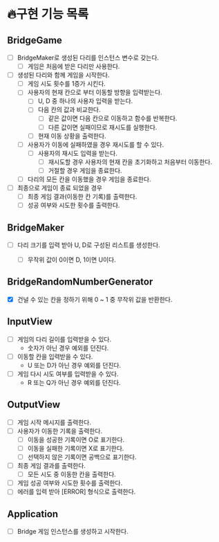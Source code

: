 # 🔥구현 기능 목록

## BridgeGame
- [ ] BridgeMaker로 생성된 다리를 인스턴스 변수로 갖는다.
  - [ ] 게임은 처음에 받은 다리만 사용한다.
- [ ] 생성된 다리와 함께 게임을 시작한다.
  - [ ] 게임 시도 횟수를 1증가 시킨다.
  - [ ] 사용자의 현재 칸으로 부터 이동할 방향을 입력받는다.
    - [ ] U, D 중 하나의 사용자 입력을 받는다.
    - [ ] 다음 칸의 값과 비교한다.
      - [ ] 같은 값이면 다음 칸으로 이동하고 함수를 반복한다.
      - [ ] 다른 값이면 실패이므로 재시도를 실행한다.
    - [ ] 현재 이동 상황을 출력한다.
  - [ ] 사용자가 이동에 실패하였을 경우 재시도를 할 수 있다.
    - [ ] 사용자의 재시도 입력을 받는다.
      - [ ] 재시도할 경우 사용자의 현재 칸을 초기화하고 처음부터 이동한다.
      - [ ] 거절할 경우 게임을 종료한다.
  - [ ] 다리의 모든 칸을 이동했을 경우 게임을 종료한다.
- [ ] 최종으로 게임이 종료 되었을 경우
  - [ ] 최종 게임 결과(이동한 칸 기록)를 출력한다. 
  - [ ] 성공 여부와 시도한 횟수를 출력한다.

## BridgeMaker
- [ ] 다리 크기를 입력 받아 U, D로 구성된 리스트를 생성한다.
  - [ ] 무작위 값이 0이면 D, 1이면 U이다.


## BridgeRandomNumberGenerator
- [x] 건널 수 있는 칸을 정하기 위해 0 ~ 1 중 무작위 값을 반환한다.

## InputView
- [ ] 게임의 다리 길이를 입력받을 수 있다.
  - 숫자가 아닌 경우 예외를 던진다.
- [ ] 이동할 칸을 입력받을 수 있다.
  - U 또는 D가 아닌 경우 예외를 던진다.
- [ ] 게임 다시 시도 여부를 입력받을 수 있다.
  - R 또는 Q가 아닌 경우 예외를 던진다.

## OutputView
- [ ] 게임 시작 메시지를 출력한다.
- [ ] 사용자가 이동한 기록을 출력한다.
  - [ ] 이동을 성공한 기록이면 O로 표기한다.
  - [ ] 이동을 실패한 기록이면 X로 표기한다.
  - [ ] 선택하지 않은 기록이면 공백으로 표기한다.
- [ ] 최종 게임 결과를 출력한다.
  - [ ] 모든 시도 중 이동한 칸을 출력한다.
- [ ] 게임 성공 여부와 시도한 횟수를 출력한다.
- [ ] 에러를 입력 받아 [ERROR] 형식으로 출력한다.

## Application
- [ ] Bridge 게임 인스턴스를 생성하고 시작한다.